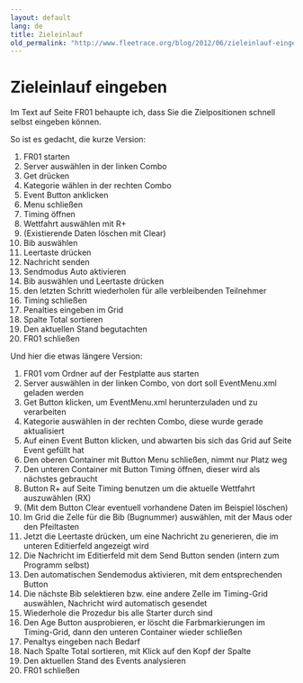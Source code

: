 ```yaml
---
layout: default
lang: de
title: Zieleinlauf
old_permalink: "http://www.fleetrace.org/blog/2012/06/zieleinlauf-eingeben/"
---
```


# Zieleinlauf eingeben

Im Text auf Seite FR01 behaupte ich, dass Sie die Zielpositionen schnell selbst eingeben können.

So ist es gedacht, die kurze Version:
1. FR01 starten
1. Server auswählen in der linken Combo
1. Get drücken
1. Kategorie wählen in der rechten Combo
1. Event Button anklicken
1. Menu schließen
1. Timing öffnen
1. Wettfahrt auswählen mit R+
1. (Existierende Daten löschen mit Clear)
1. Bib auswählen
1. Leertaste drücken
1. Nachricht senden
1. Sendmodus Auto aktivieren
1. Bib auswählen und Leertaste drücken
1. den letzten Schritt wiederholen für alle verbleibenden Teilnehmer
1. Timing schließen
1. Penalties eingeben im Grid
1. Spalte Total sortieren
1. Den aktuellen Stand begutachten
2. FR01 schließen

Und hier die etwas längere Version:

1. FR01 vom Ordner auf der Festplatte aus starten
1. Server auswählen in der linken Combo, von dort soll EventMenu.xml geladen werden
1. Get Button klicken, um EventMenu.xml herunterzuladen und zu verarbeiten
1. Kategorie auswählen in der rechten Combo, diese wurde gerade aktualisiert
1. Auf einen Event Button klicken, und abwarten bis sich das Grid auf Seite Event gefüllt hat
1. Den oberen Container mit Button Menu schließen, nimmt nur Platz weg
1. Den unteren Container mit Button Timing öffnen, dieser wird als nächstes gebraucht
1. Button R+ auf Seite Timing benutzen um die aktuelle Wettfahrt auszuwählen (RX)
1. (Mit dem Button Clear eventuell vorhandene Daten im Beispiel löschen)
1. Im Grid die Zelle für die Bib (Bugnummer) auswählen, mit der Maus oder den Pfeiltasten
1. Jetzt die Leertaste drücken, um eine Nachricht zu generieren, die im unteren Editierfeld angezeigt wird
1. Die Nachricht im Editierfeld mit dem Send Button senden (intern zum Programm selbst)
1. Den automatischen Sendemodus aktivieren, mit dem entsprechenden Button
1. Die nächste Bib selektieren bzw. eine andere Zelle im Timing-Grid auswählen, Nachricht wird automatisch gesendet
1. Wiederhole die Prozedur bis alle Starter durch sind
1. Den Age Button ausprobieren, er löscht die Farbmarkierungen im Timing-Grid, dann den unteren Container wieder schließen
1. Penaltys eingeben nach Bedarf
1. Nach Spalte Total sortieren, mit Klick auf den Kopf der Spalte
1. Den aktuellen Stand des Events analysieren
2. FR01 schließen

